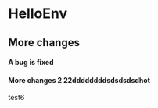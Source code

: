 # HelloEnv
## More changes
#### A bug is fixed



#### More changes 2 22ddddddddsdsdsdsdhot


test6
